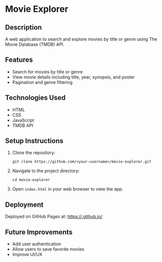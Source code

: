 # Movie Explorer

## Description
A web application to search and explore movies by title or genre using The Movie Database (TMDB) API.

## Features
- Search for movies by title or genre
- View movie details including title, year, synopsis, and poster
- Pagination and genre filtering

## Technologies Used
- HTML
- CSS
- JavaScript
- TMDB API

## Setup Instructions
1. Clone the repository:
    ```
    git clone https://github.com/<your-username>/movie-explorer.git
    ```
2. Navigate to the project directory:
    ```
    cd movie-explorer
    ```
3. Open `index.html` in your web browser to view the app.

## Deployment
Deployed on GitHub Pages at: [https://<your-username>.github.io/<repository-name>](https://<your-username>.github.io/<repository-name>)

## Future Improvements
- Add user authentication
- Allow users to save favorite movies
- Improve UI/UX
